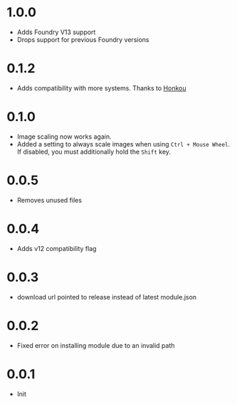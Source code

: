 # 1.0.0
- Adds Foundry V13 support
- Drops support for previous Foundry versions

# 0.1.2
- Adds compatibility with more systems. Thanks to [Honkou](https://github.com/Honkou) 

# 0.1.0
- Image scaling now works again.
- Added a setting to always scale images when using `Ctrl + Mouse Wheel`. If disabled, you must additionally hold the `Shift` key.

# 0.0.5
- Removes unused files

# 0.0.4
- Adds v12 compatibility flag

# 0.0.3
- download url pointed to release instead of latest module.json 

# 0.0.2
- Fixed error on installing module due to an invalid path 

# 0.0.1
- Init
